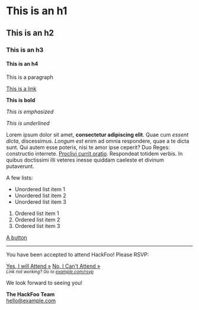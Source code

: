 # This is an h1

## This is an h2

### This is an h3

#### This is an h4

This is a paragraph

[This is a link](#)

**This is bold**

*This is emphasized*

_This is underlined_

  Lorem ipsum dolor sit amet, **consectetur adipiscing elit**. Quae
  cum *essent dicta*, discessimus. _Longum est_ enim ad omnia
  respondere, quae a te dicta sunt. Qui autem esse poteris, nisi te amor ipse
  ceperit? Duo Reges: constructio interrete. [Proclivi currit oratio](#). Respondeat
  totidem verbis. In quibus doctissimi illi veteres inesse quiddam caeleste et
  divinum putaverunt.
</p>

A few lists:

* Unordered list item 1
* Unordered list item 2
* Unordered list item 3

1. Ordered list item 1
2. Ordered list item 2
3. Ordered list item 3

<a href="#" class="button">A button</a>

<hr />

You have been accepted to attend HackFoo! Please RSVP:
<p>
  <a href="#" class="button">Yes, I will Attend &raquo;</a>
  <a href="#" class="button">No, I Can't Attend &raquo;</a>
  <br>
  <small><i>Link not working? Go to <a href="#">example.com/rsvp</a></i></small>
</p>

We look forward to seeing you!

**The HackFoo Team**<br />
hello@example.com

